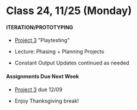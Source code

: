  # Class 24, 11/25 (Monday)


#### ITERATION/PROTOTYPING

* [Project 3](seatbelts.md) "Playtesting" 

* Lecture: Phasing + Planning Projects

* Constant Output Updates continued as needed

 
 #### Assignments Due Next Week
 
* [Project 3](seatbelts.md) due 12/09

* Enjoy Thanksgiving break!

